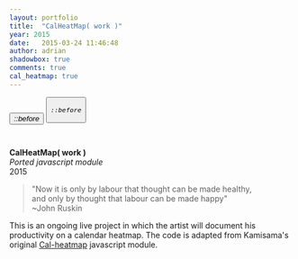 ```yaml
---
layout: portfolio
title:  "CalHeatMap( work )"      
year: 2015
date:   2015-03-24 11:46:48
author: adrian
shadowbox: true
comments: true
cal_heatmap: true
---
```


<button id="example-c-PreviousDomain-selector" class="btn" style="margin-bottom: 10px;">
    <i class="icon icon-chevron-left">
        ::before
    </i>
</button>
<button id="example-c-NextDomain-selector" class="btn" style="margin-bottom: 10px;">
	<i class="icon icon-chevron-right">

    ::before

</i>
</button>

<div id="myHeatMap"></div>
<script type="text/javascript">
	var cal = new CalHeatMap();
	cal.init({
		itemSelector: "#myHeatMap",
		domain: "day",
		subDomain: "hour",
		data: "datas-years.json",
		start: new Date(2015, 2, 20),
		cellSize: 10,
		range: 10,
		previousSelector: "#example-c-PreviousDomain-selector",
		nextSelector: "#example-c-NextDomain-selector",

		legend: [2, 4, 6, 8]
	});
</script>
<br />

**CalHeatMap( work )** <br />
*Ported javascript module* <br />
2015


> "Now it is only by labour that thought can be made healthy, <br />
> and only by thought that labour can be made happy" <br />
> ~John Ruskin

This is an ongoing live project in which the artist will document his productivity on a calendar heatmap. The code is adapted from Kamisama's original [Cal-heatmap](http://kamisama.github.io/cal-heatmap/) javascript module.

